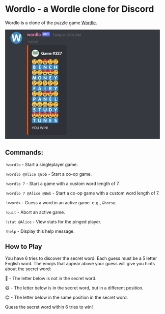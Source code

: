 # Wordlo - a Wordle clone for Discord

Wordlo is a clone of the puzzle game [Wordle](https://www.powerlanguage.co.uk/wordle/).

![Screenshot](screenshot.png)

## Commands:
`!wordlo` - Start a singleplayer game.

`!wordlo @Alice @Bob` - Start a co-op game.

`!wordlo 7` - Start a game with a custom word length of 7.

`!wordlo 7 @Alice @Bob` - Start a co-op game with a custom word length of 7.

`!<word>` - Guess a word in an active game. e.g., `&horse`.

`!quit` - Abort an active game.

`!stat @Alice` - View stats for the pinged player.

`!help` - Display this help message.

## How to Play
You have 6 tries to discover the secret word. Each guess must be a 5 letter
English word. The emojis that appear above your guess will give you hints about
the secret word:

🤔 - The letter below is not in the secret word.

😄 - The letter below is in the secret word, but in a different position.

😍 - The letter below in the same position in the secret word.

Guess the secret word within 6 tries to win!
